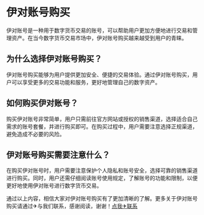 # 伊对账号购买

伊对账号是一种用于数字货币交易的账号，可以帮助用户更加方便地进行交易和管理资产。在当今数字货币交易市场中，伊对账号购买越来越受到用户的青睐。

## 为什么选择伊对账号购买？

伊对账号购买能够为用户提供更加安全、便捷的交易体验。通过伊对账号购买，用户可以享受更多的交易功能和服务，更好地管理自己的数字资产。

## 如何购买伊对账号？

购买伊对账号非常简单，用户只需前往官方网站或授权的销售渠道，选择适合自己需求的账号套餐，并进行购买即可。在购买过程中，用户需要注意选择正规渠道，避免造成不必要的风险。

## 伊对账号购买需要注意什么？

在购买伊对账号时，用户需要注意保护个人隐私和账号安全，选择可靠的销售渠道进行购买。同时，用户还需仔细阅读账号使用规定，了解账号的功能和限制，以便更好地使用伊对账号进行数字货币交易。

通过以上内容，相信大家对伊对账号购买有了更加清晰的了解。更多关于伊对账号购买请通过✈与我们联系，感谢阅读，谢谢！[点我✈联系](https://ww.k02.cc)